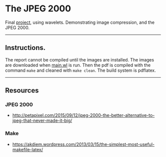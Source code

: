 # The JPEG 2000
Final [project](http://www.math.tamu.edu/~francis.narcowich/m414/s16/projects_s16.html),
using wavelets.
Demonstrating image compression, and the JPEG 2000.

---

## Instructions.
The report cannot be compiled until the images are installed.
The images are downloaded when [main.wl](https://github.com/TexAgg/Math-414-Final-Project/blob/master/main.wl) is run.
Then the pdf is compiled with the command `make` and cleaned with `make clean`.
The build system is pdflatex.

---

## Resources

### JPEG 2000
* http://petapixel.com/2015/09/12/jpeg-2000-the-better-alternative-to-jpeg-that-never-made-it-big/

### Make
* https://akdiem.wordpress.com/2013/03/15/the-simplest-most-useful-makefile-latex/

